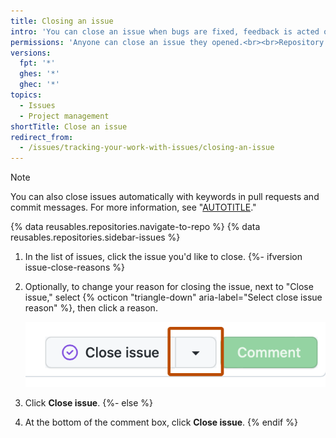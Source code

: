 ```yaml
---
title: Closing an issue
intro: 'You can close an issue when bugs are fixed, feedback is acted on, or to show that work is not planned.'
permissions: 'Anyone can close an issue they opened.<br><br>Repository owners, collaborators on repositories owned by a personal account, and people with triage permissions or greater on repositories owned by an organization can close issues opened by others. {% data reusables.enterprise-accounts.emu-permission-repo %}'
versions:
  fpt: '*'
  ghes: '*'
  ghec: '*'
topics:
  - Issues
  - Project management
shortTitle: Close an issue
redirect_from:
  - /issues/tracking-your-work-with-issues/closing-an-issue
---
```


> [!NOTE]
> You can also close issues automatically with keywords in pull requests and commit messages. For more information, see "[AUTOTITLE](/issues/tracking-your-work-with-issues/linking-a-pull-request-to-an-issue#linking-a-pull-request-to-an-issue-using-a-keyword#linking-a-pull-request-to-an-issue-using-a-keyword)."

{% data reusables.repositories.navigate-to-repo %}
{% data reusables.repositories.sidebar-issues %}
1. In the list of issues, click the issue you'd like to close.
{%- ifversion issue-close-reasons %}
1. Optionally, to change your reason for closing the issue, next to "Close issue," select {% octicon "triangle-down" aria-label="Select close issue reason" %}, then click a reason.

   ![Screenshot of the buttons at the bottom of an issue. A button, labeled with a downward triangle icon indicating a dropdown menu, is outlined in dark orange.](/assets/images/help/issues/close-issue-select-reason.png)
1. Click **Close issue**.
{%- else %}
1. At the bottom of the comment box, click **Close issue**.
{% endif %}
